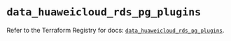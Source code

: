 # `data_huaweicloud_rds_pg_plugins`

Refer to the Terraform Registry for docs: [`data_huaweicloud_rds_pg_plugins`](https://registry.terraform.io/providers/huaweicloud/huaweicloud/1.71.1/docs/data-sources/rds_pg_plugins).
